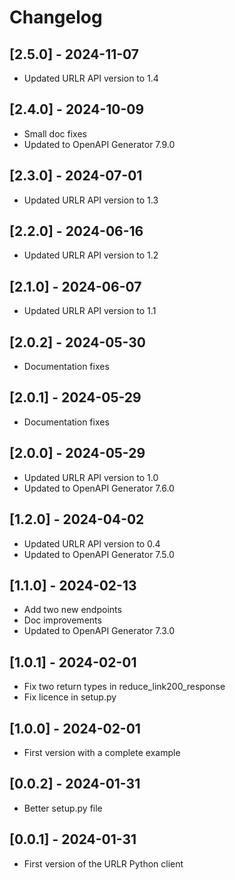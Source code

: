 # Changelog

## [2.5.0] - 2024-11-07

- Updated URLR API version to 1.4

## [2.4.0] - 2024-10-09

- Small doc fixes
- Updated to OpenAPI Generator 7.9.0

## [2.3.0] - 2024-07-01

- Updated URLR API version to 1.3

## [2.2.0] - 2024-06-16

- Updated URLR API version to 1.2

## [2.1.0] - 2024-06-07

- Updated URLR API version to 1.1

## [2.0.2] - 2024-05-30

- Documentation fixes

## [2.0.1] - 2024-05-29

- Documentation fixes

## [2.0.0] - 2024-05-29

- Updated URLR API version to 1.0
- Updated to OpenAPI Generator 7.6.0

## [1.2.0] - 2024-04-02

- Updated URLR API version to 0.4
- Updated to OpenAPI Generator 7.5.0

## [1.1.0] - 2024-02-13

- Add two new endpoints
- Doc improvements
- Updated to OpenAPI Generator 7.3.0

## [1.0.1] - 2024-02-01

- Fix two return types in reduce_link200_response
- Fix licence in setup.py

## [1.0.0] - 2024-02-01

- First version with a complete example

## [0.0.2] - 2024-01-31

- Better setup.py file

## [0.0.1] - 2024-01-31

- First version of the URLR Python client